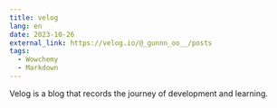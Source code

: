 ```yaml
---
title: velog
lang: en
date: 2023-10-26
external_link: https://velog.io/@_gunnn_oo__/posts
tags:
  - Wowchemy
  - Markdown
---
```


Velog is a blog that records the journey of development and learning.

<!--more-->
